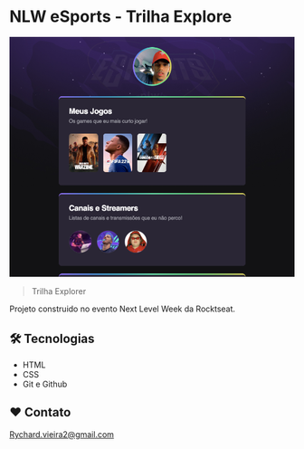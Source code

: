 # NLW eSports - Trilha Explore

![preview](./github/preview.png)

>Trilha Explorer

Projeto construido no evento Next Level Week da Rocktseat.


 ##  🛠 Tecnologias

 - HTML
 - CSS
 - Git e Github

 ## ❤️ Contato

 Rychard.vieira2@gmail.com
